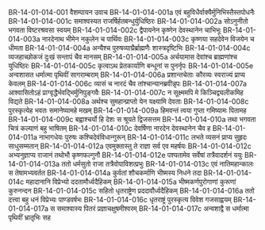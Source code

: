 BR-14-01-014-001	वैशम्पायन उवाच
BR-14-01-014-001a	एवं बहुविधैर्वाक्यैर्मुनिभिस्तैस्तपोधनैः
BR-14-01-014-001c	समाश्वस्यत राजर्षिर्हतबन्धुर्युधिष्ठिरः
BR-14-01-014-002a	सोऽनुनीतो भगवता विष्टरश्रवसा स्वयम्
BR-14-01-014-002c	द्वैपायनेन कृष्णेन देवस्थानेन चाभिभूः
BR-14-01-014-003a	नारदेनाथ भीमेन नकुलेन च पार्थिवः
BR-14-01-014-003c	कृष्णया सहदेवेन विजयेन च धीमता
BR-14-01-014-004a	अन्यैश्च पुरुषव्याघ्रैर्ब्राह्मणैः शास्त्रदृष्टिभिः
BR-14-01-014-004c	व्यजहाच्छोकजं दुःखं सन्तापं चैव मानसम्
BR-14-01-014-005a	अर्चयामास देवांश्च ब्राह्मणांश्च युधिष्ठिरः
BR-14-01-014-005c	कृत्वाऽथ प्रेतकार्याणि बन्धूनां स पुनर्नृपः
BR-14-01-014-005e	अन्वशासत धर्मात्मा पृथिवीं सागराम्बराम्
BR-14-01-014-006a	प्रशान्तचेताः कौरव्यः स्वराज्यं प्राप्य केवलम्
BR-14-01-014-006c	व्यासं च नारदं चैव तांश्चान्यानब्रवीन्नृपः
BR-14-01-014-007a	आश्वासितोऽहं प्राग्वृद्धैर्भवद्भिर्मुनिपुङ्गवैः
BR-14-01-014-007c	न सूक्ष्ममपि मे किञ्चिद्व्यलीकमिह विद्यते
BR-14-01-014-008a	अर्थश्च सुमहान्प्राप्तो येन यक्ष्यामि देवताः
BR-14-01-014-008c	पुरस्कृत्येह भवतः समानेष्यामहे मखम्
BR-14-01-014-009a	हिमवन्तं त्वया गुप्ता गमिष्यामः पितामह
BR-14-01-014-009c	बह्वाश्चर्यो हि देशः स श्रूयते द्विजसत्तम
BR-14-01-014-010a	तथा भगवता चित्रं कल्याणं बहु भाषितम्
BR-14-01-014-010c	देवर्षिणा नारदेन देवस्थानेन चैव ह
BR-14-01-014-011a	नाभागधेयः पुरुषः कश्चिदेवंविधान्गुरून्
BR-14-01-014-011c	लभते व्यसनं प्राप्य सुहृदः साधुसम्मतान्
BR-14-01-014-012a	एवमुक्तास्तु ते राज्ञा सर्व एव महर्षयः
BR-14-01-014-012c	अभ्यनुज्ञाप्य राजानं तथोभौ कृष्णफल्गुनौ
BR-14-01-014-012e	पश्यतामेव सर्वेषां तत्रैवादर्शनं ययुः
BR-14-01-014-013a	ततो धर्मसुतो राजा तत्रैवोपाविशत्प्रभुः
BR-14-01-014-013c	एवं नातिमहान्कालः स तेषामभ्यवर्तत
BR-14-01-014-014a	कुर्वतां शौचकर्माणि भीष्मस्य निधने तदा
BR-14-01-014-014c	महादानानि विप्रेभ्यो ददतामौर्ध्वदैहिकम्
BR-14-01-014-015a	भीष्मकर्णपुरोगाणां कुरूणां कुरुनन्दन
BR-14-01-014-015c	सहितो धृतराष्ट्रेण प्रददावौर्ध्वदैहिकम्
BR-14-01-014-016a	ततो दत्त्वा बहु धनं विप्रेभ्यः पाण्डवर्षभः
BR-14-01-014-016c	धृतराष्ट्रं पुरस्कृत्य विवेश गजसाह्वयम्
BR-14-01-014-017a	स समाश्वास्य पितरं प्रज्ञाचक्षुषमीश्वरम्
BR-14-01-014-017c	अन्वशाद्वै स धर्मात्मा पृथिवीं भ्रातृभिः सह
